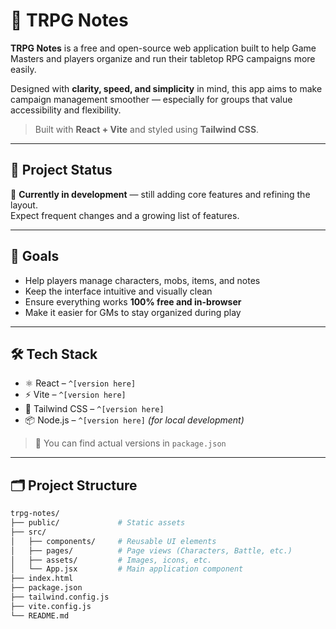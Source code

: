 # 📝 TRPG Notes

**TRPG Notes** is a free and open-source web application built to help Game Masters and players organize and run their tabletop RPG campaigns more easily.

Designed with **clarity, speed, and simplicity** in mind, this app aims to make campaign management smoother — especially for groups that value accessibility and flexibility.

> Built with **React + Vite** and styled using **Tailwind CSS**.

---

## 📌 Project Status

🚧 **Currently in development** — still adding core features and refining the layout.  
Expect frequent changes and a growing list of features.

---

## 🌟 Goals

- Help players manage characters, mobs, items, and notes
- Keep the interface intuitive and visually clean
- Ensure everything works **100% free and in-browser**
- Make it easier for GMs to stay organized during play

---

## 🛠️ Tech Stack

- ⚛️ React – `^[version here]`
- ⚡ Vite – `^[version here]`
- 🎨 Tailwind CSS – `^[version here]`
- 📦 Node.js – `^[version here]` *(for local development)*

> 🔧 You can find actual versions in `package.json`

---

## 🗂️ Project Structure

```bash
trpg-notes/
├── public/             # Static assets
├── src/
│   ├── components/     # Reusable UI elements
│   ├── pages/          # Page views (Characters, Battle, etc.)
│   ├── assets/         # Images, icons, etc.
│   └── App.jsx         # Main application component
├── index.html
├── package.json
├── tailwind.config.js
├── vite.config.js
└── README.md
